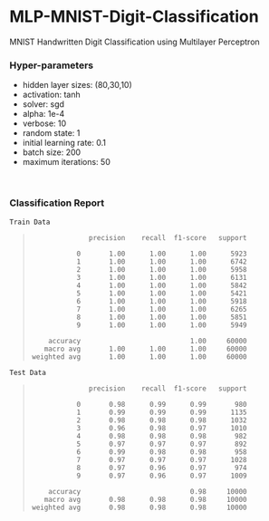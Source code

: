 # MLP-MNIST-Digit-Classification
MNIST Handwritten Digit Classification using Multilayer Perceptron
<br>

### Hyper-parameters
- hidden layer sizes: (80,30,10)
- activation: tanh
- solver: sgd
- alpha: 1e-4
- verbose: 10
- random state: 1
- initial learning rate: 0.1
- batch size: 200
- maximum iterations: 50
<br>

### Classification Report

    Train Data
>                   precision    recall  f1-score   support
>     
>                0       1.00      1.00      1.00      5923
>                1       1.00      1.00      1.00      6742
>                2       1.00      1.00      1.00      5958
>                3       1.00      1.00      1.00      6131
>                4       1.00      1.00      1.00      5842
>                5       1.00      1.00      1.00      5421
>                6       1.00      1.00      1.00      5918
>                7       1.00      1.00      1.00      6265
>                8       1.00      1.00      1.00      5851
>                9       1.00      1.00      1.00      5949
>     
>         accuracy                           1.00     60000
>        macro avg       1.00      1.00      1.00     60000
>     weighted avg       1.00      1.00      1.00     60000
>     
>     
    Test Data
>                   precision    recall  f1-score   support
>     
>                0       0.98      0.99      0.99       980
>                1       0.99      0.99      0.99      1135
>                2       0.98      0.98      0.98      1032
>                3       0.96      0.98      0.97      1010
>                4       0.98      0.98      0.98       982
>                5       0.97      0.97      0.97       892
>                6       0.99      0.98      0.98       958
>                7       0.97      0.97      0.97      1028
>                8       0.97      0.96      0.97       974
>                9       0.97      0.96      0.97      1009
>     
>         accuracy                           0.98     10000
>        macro avg       0.98      0.98      0.98     10000
>     weighted avg       0.98      0.98      0.98     10000
